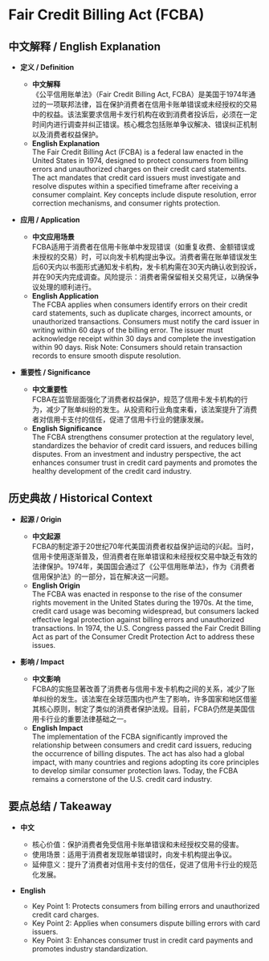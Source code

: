 # Fair Credit Billing Act (FCBA)

## 中文解释 / English Explanation

* **定义 / Definition**  
  - **中文解释**  
    《公平信用账单法》（Fair Credit Billing Act, FCBA）是美国于1974年通过的一项联邦法律，旨在保护消费者在信用卡账单错误或未经授权的交易中的权益。该法案要求信用卡发行机构在收到消费者投诉后，必须在一定时间内进行调查并纠正错误。核心概念包括账单争议解决、错误纠正机制以及消费者权益保护。  
  - **English Explanation**  
    The Fair Credit Billing Act (FCBA) is a federal law enacted in the United States in 1974, designed to protect consumers from billing errors and unauthorized charges on their credit card statements. The act mandates that credit card issuers must investigate and resolve disputes within a specified timeframe after receiving a consumer complaint. Key concepts include dispute resolution, error correction mechanisms, and consumer rights protection.

* **应用 / Application**  
  - **中文应用场景**  
    FCBA适用于消费者在信用卡账单中发现错误（如重复收费、金额错误或未授权的交易）时，可以向发卡机构提出争议。消费者需在账单错误发生后60天内以书面形式通知发卡机构，发卡机构需在30天内确认收到投诉，并在90天内完成调查。风险提示：消费者需保留相关交易凭证，以确保争议处理的顺利进行。  
  - **English Application**  
    The FCBA applies when consumers identify errors on their credit card statements, such as duplicate charges, incorrect amounts, or unauthorized transactions. Consumers must notify the card issuer in writing within 60 days of the billing error. The issuer must acknowledge receipt within 30 days and complete the investigation within 90 days. Risk Note: Consumers should retain transaction records to ensure smooth dispute resolution.

* **重要性 / Significance**  
  - **中文重要性**  
    FCBA在监管层面强化了消费者权益保护，规范了信用卡发卡机构的行为，减少了账单纠纷的发生。从投资和行业角度来看，该法案提升了消费者对信用卡支付的信任，促进了信用卡行业的健康发展。  
  - **English Significance**  
    The FCBA strengthens consumer protection at the regulatory level, standardizes the behavior of credit card issuers, and reduces billing disputes. From an investment and industry perspective, the act enhances consumer trust in credit card payments and promotes the healthy development of the credit card industry.

## 历史典故 / Historical Context

* **起源 / Origin**  
  - **中文起源**  
    FCBA的制定源于20世纪70年代美国消费者权益保护运动的兴起。当时，信用卡使用逐渐普及，但消费者在账单错误和未经授权交易中缺乏有效的法律保护。1974年，美国国会通过了《公平信用账单法》，作为《消费者信用保护法》的一部分，旨在解决这一问题。  
  - **English Origin**  
    The FCBA was enacted in response to the rise of the consumer rights movement in the United States during the 1970s. At the time, credit card usage was becoming widespread, but consumers lacked effective legal protection against billing errors and unauthorized transactions. In 1974, the U.S. Congress passed the Fair Credit Billing Act as part of the Consumer Credit Protection Act to address these issues.

* **影响 / Impact**  
  - **中文影响**  
    FCBA的实施显著改善了消费者与信用卡发卡机构之间的关系，减少了账单纠纷的发生。该法案在全球范围内也产生了影响，许多国家和地区借鉴其核心原则，制定了类似的消费者保护法规。目前，FCBA仍然是美国信用卡行业的重要法律基础之一。  
  - **English Impact**  
    The implementation of the FCBA significantly improved the relationship between consumers and credit card issuers, reducing the occurrence of billing disputes. The act has also had a global impact, with many countries and regions adopting its core principles to develop similar consumer protection laws. Today, the FCBA remains a cornerstone of the U.S. credit card industry.

## 要点总结 / Takeaway

* **中文**  
  - 核心价值：保护消费者免受信用卡账单错误和未经授权交易的侵害。  
  - 使用场景：适用于消费者发现账单错误时，向发卡机构提出争议。  
  - 延伸意义：提升了消费者对信用卡支付的信任，促进了信用卡行业的规范化发展。  

* **English**  
  - Key Point 1: Protects consumers from billing errors and unauthorized credit card charges.  
  - Key Point 2: Applies when consumers dispute billing errors with card issuers.  
  - Key Point 3: Enhances consumer trust in credit card payments and promotes industry standardization.